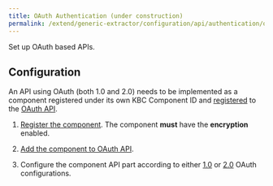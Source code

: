 ```yaml
---
title: OAuth Authentication (under construction)
permalink: /extend/generic-extractor/configuration/api/authentication/oauth/
---
```


Set up OAuth based APIs.

## Configuration
An API using OAuth (both 1.0 and 2.0) needs to be implemented as a component registered under its own KBC Component ID 
and [registered](http://docs.oauthv2.apiary.io/#reference/manage/addlist-supported-api/add-new-component) 
to the [OAuth API](http://docs.oauthv2.apiary.io/).

1) [Register the component](/extend/registration/). The component **must** have the **encryption** enabled.

2) [Add the component to OAuth API](http://docs.oauthv2.apiary.io/#reference/manage/addlist-supported-api/add-new-component).

3) Configure the component API part according to either [1.0](/extend/generic-extractor/configuration/api/authentication/oauth/10/) or 
[2.0](/extend/generic-extractor/confuguration/api/authentication/oauth/20/) OAuth configurations.
